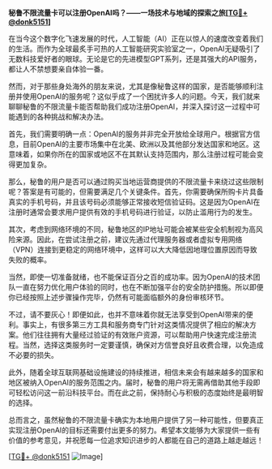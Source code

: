**秘鲁不限流量卡可以注册OpenAI吗？——一场技术与地域的探索之旅[[TG💪+ @donk5151](https://t.me/s/donk5151)]**

在当今这个数字化飞速发展的时代，人工智能（AI）正在以惊人的速度改变着我们的生活。而作为全球最炙手可热的人工智能研究实验室之一，OpenAI无疑吸引了无数科技爱好者的眼球。无论是它的先进模型GPT系列，还是其强大的API服务，都让人不禁想要亲自体验一番。

然而，对于那些身处海外的朋友来说，尤其是像秘鲁这样的国家，是否能够顺利注册并使用OpenAI的服务呢？这似乎成了一个困扰许多人的问题。今天，我们就来聊聊秘鲁的不限流量卡能否帮助我们成功注册OpenAI，并深入探讨这一过程中可能遇到的各种挑战和解决办法。

首先，我们需要明确一点：OpenAI的服务并非完全开放给全球用户。根据官方信息，目前OpenAI的主要市场集中在北美、欧洲以及其他部分发达国家和地区。这意味着，如果你所在的国家或地区不在其默认支持范围内，那么注册过程可能会变得更加复杂。

那么，秘鲁的用户是否可以通过购买当地运营商提供的不限流量卡来绕过这些限制呢？答案是有可能的，但需要满足几个关键条件。首先，你需要确保所购卡片具备真实的手机号码，并且该号码必须能够正常接收短信验证码。这是因为OpenAI在注册时通常会要求用户提供有效的手机号码进行验证，以防止滥用行为的发生。

其次，考虑到网络环境的不同，秘鲁地区的IP地址可能会被某些安全机制视为高风险来源。因此，在尝试注册之前，建议先通过代理服务器或者虚拟专用网络（VPN）连接到更稳定的网络环境中，这样可以大大降低因地理位置原因而导致失败的概率。

当然，即使一切准备就绪，也不能保证百分之百的成功率。因为OpenAI的技术团队一直在努力优化用户体验的同时，也在不断加强平台的安全防护措施。所以即便你已经按照上述步骤操作完毕，仍然有可能面临额外的身份审核环节。

不过，请不要灰心！即便如此，也并不意味着你就无法享受到OpenAI带来的便利。事实上，有很多第三方工具和服务商专门针对这类情况提供了相应的解决方案。他们往往拥有大量经过验证的有效账户资源，可以帮助用户快速完成注册流程。当然，选择这类服务时一定要谨慎，确保对方信誉良好且收费合理，以免造成不必要的损失。

此外，随着全球互联网基础设施建设的持续推进，相信未来会有越来越多的国家和地区被纳入OpenAI的服务范围之内。届时，秘鲁的用户将无需再借助其他手段即可轻松访问这一前沿科技平台。而在此之前，保持耐心与积极的态度始终是最明智的选择。

总而言之，虽然秘鲁的不限流量卡确实为本地用户提供了另一种可能性，但要真正实现注册OpenAI的目标还需要付出更多的努力。希望本文能够为大家提供一些有价值的参考意见，并祝愿每一位追求知识进步的人都能在自己的道路上越走越远！

[[TG💪+ @donk5151](https://t.me/s/donk5151) ![Image](https://i.postimg.cc/rwNCRYN7/Snipaste-2025-04-30-17-27-05.png)]